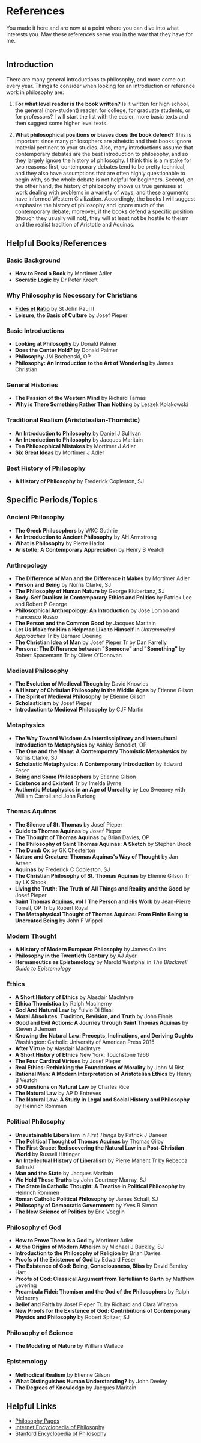 # References

You made it here and are now at a point where you can dive into
what interests you. May these references serve you in the way 
that they have for me.

```{note} The following content is from Jordan Haddad at Notre Dame Seminary.
```

## Introduction

There are many general introductions to philosophy, and more come out every
year. Things to consider when looking for an introduction or reference work
in philosophy are: 

1. **For what level reader is the book written?**
Is it written for high school, the general (non-student) reader, for college,
for graduate students, or for professors? I will start the list with the 
easier, more basic texts and then suggest some higher level texts.

2. **What philosophical positions or biases does the book defend?**
This is important since many philosophers are
atheistic and their books ignore material pertinent to your studies. Also,
many introductions assume that contemporary debates are the best
introduction to philosophy, and so they largely ignore the history of
philosophy. I think this is a mistake for two reasons: first, contemporary
debates tend to be pretty technical, and they also have assumptions that
are often highly questionable to begin with, so the whole debate is not
helpful for beginners. Second, on the other hand, the history of 
philosophy shows us true geniuses at work dealing with problems in a
variety of ways, and these arguments have informed Western Civilization.
Accordingly, the books I will suggest emphasize the history of philosophy
and ignore much of the contemporary debate; moreover, if the books defend
a specific position (though they usually will not), they will at least
not be hostile to theism and the realist tradition of Aristotle and 
Aquinas.

## Helpful Books/References

### Basic Background
* **How to Read a Book** by Mortimer Adler
* **Socratic Logic** by Dr Peter Kreeft

### Why Philosophy is Necessary for Christians
* **[Fides et Ratio](https://www.vatican.va/content/john-paul-ii/en/encyclicals/documents/hf_jp-ii_enc_14091998_fides-et-ratio.html)** by St John Paul II
* **Leisure, the Basis of Culture** by Josef Pieper

### Basic Introductions
* **Looking at Philosophy** by Donald Palmer
* **Does the Center Hold?** by Donald Palmer
* **Philosophy** JM Bochenski, OP
* **Philosophy: An Introduction to the Art of Wondering** by James Christian

### General Histories
* **The Passion of the Western Mind** by Richard Tarnas
* **Why is There Something Rather Than Nothing** by Leszek Kolakowski

### Traditional Realism (Aristotealian-Thomistic)
* **An Introduction to Philosophy** by Daniel J Sullivan
* **An Introduction to Philosophy** by Jacques Maritain
* **Ten Philosophical Mistakes** by Mortimer J Adler
* **Six Great Ideas** by Mortimer J Adler

### Best History of Philosophy
* **A History of Philosophy** by Frederick Copleston, SJ

## Specific Periods/Topics

### Ancient Philosophy
* **The Greek Philosophers** by WKC Guthrie
* **An Introduction to Ancient Philosophy** by AH Armstrong
* **What is Philosophy** by Pierre Hadot
* **Aristotle: A Contemporary Appreciation** by Henry B Veatch

### Anthropology
* **The Difference of Man and the Difference it Makes** by Mortimer Adler
* **Person and Being** by Norris Clarke, SJ
* **The Philosophy of Human Nature** by George Klubertanz, SJ
* **Body-Self Dualism in Contemporary Ethics and Politics** by Patrick Lee and Robert P George
* **Philosophical Anthropology: An Introduction** by Jose Lombo and Francesco Russo
* **The Person and the Common Good** by Jacques Maritain
* **Let Us Make for Him a Helpmae Like to Himself** in *Untrammeled Approaches* Tr by Bernard Doering
* **The Christian Idea of Man** by Josef Pieper Tr by Dan Farrelly
* **Persons: The Difference between "Someone" and "Something"** by Robert Spacemann Tr by Oliver O'Donovan

### Medieval Philosophy
* **The Evolution of Medieval Though** by David Knowles
* **A History of Christian Philosophy in the Middle Ages** by Etienne Gilson
* **The Spirit of Medieval Philosophy** by Etienne Gilson
* **Scholasticism** by Josef Pieper
* **Introduction to Medieval Philosophy** by CJF Martin

### Metaphysics
* **The Way Toward Wisdom: An Interdisciplinary and Intercultural Introduction to Metaphysics** by Ashley Benedict, OP
* **The One and the Many: A Contemporary Thomistic Metaphysics** by Norris Clarke, SJ
* **Scholastic Metaphysics: A Contemporary Introduction** by Edward Feser
* **Being and Some Philosophers** by Etienne Gilson
* **Existence and Existent** Tr by Imelda Byrne
* **Authentic Metaphysics in an Age of Unreality** by Leo Sweeney with William Carroll and John Furlong

### Thomas Aquinas
* **The Silence of St. Thomas** by Josef Pieper
* **Guide to Thomas Aquinas** by Josef Pieper
* **The Thought of Thomas Aquinas** by Brian Davies, OP
* **The Philosophy of Saint Thomas Aquinas: A Sketch** by Stephen Brock
* **The Dumb Ox** by GK Chesterton
* **Nature and Creature: Thomas Aquinas's Way of Thought** by Jan Artsen
* **Aquinas** by Frederick C Copleston, SJ
* **The Christian Philosophy of St. Thomas Aquinas** by Etienne Gilson Tr by LK Shook
* **Living the Truth: The Truth of All Things and Reality and the Good** by Josef Pieper
* **Saint Thomas Aquinas, vol 1 The Person and His Work** by Jean-Pierre Torrell, OP Tr by Robert Royal
* **The Metaphysical Thought of Thomas Aquinas: From Finite Being to Uncreated Being** by John F Wippel

### Modern Thought
* **A History of Modern European Philosophy** by James Collins
* **Philosophy in the Twentieth Century** by AJ Ayer
* **Hermaneutics as Epistemology** by Marold Westphal in *The Blackwell Guide to Epistemology*

### Ethics
* **A Short History of Ethics** by Alasdair MacIntyre
* **Ethica Thomistica** by Ralph MacInerny
* **God And Natural Law** by Fulvio Di Blasi
* **Moral Absolutes: Tradition, Revision, and Truth** by John Finnis
* **Good and Evil Actions: A Journey through Saint Thomas Aquinas** by Steven J Jensen
* **Knowing the Natural Law: Precepts, Inclinations, and Deriving Oughts** Washington: Catholic University of American Press 2015
* **After Virtue** by Alasdair MacIntyre
* **A Short History of Ethics** New York: Touchstone 1966
* **The Four Cardinal Virtues** by Josef Pieper
* **Real Ethics: Rethinking the Foundations of Morality** by John M Rist
* **Rational Man: A Modern Interpretation of Aristotelian Ethics** by Henry B Veatch
* **50 Questions on Natural Law** by Charles Rice
* **The Natural Law** by AP D'Entreves
* **The Natural Law: A Study in Legal and Social History and Philosophy** by Heinrich Rommen

### Political Philosophy
* **Unsustainable Liberalism** in *First Things* by Patrick J Daneen
* **The Political Thought of Thomas Aquinas** by Thomas Gilby
* **The First Grace: Rediscovering the Natural Law in a Post-Christian World** by Russell Hittinger
* **An Intellectual History of Liberalism** by Pierre Manent Tr by Rebecca Balinski
* **Man and the State** by Jacques Maritain
* **We Hold These Truths** by John Courtney Murray, SJ
* **The State in Catholic Thought: A Treatise in Political Philosophy** by Heinrich Rommen
* **Roman Catholic Political Philosophy** by James Schall, SJ
* **Philosophy of Democratic Government** by Yves R Simon
* **The New Science of Politics** by Eric Voeglin

### Philosophy of God
* **How to Prove There is a God** by Mortimer Adler
* **At the Origins of Modern Atheism** by Michael J Buckley, SJ
* **Introduction to the Philosophy of Religion** by Brian Davies
* **Proofs of the Existence of God** by Edward Feser
* **The Existence of God: Being, Consciousness, Bliss** by David Bentley Hart
* **Proofs of God: Classical Argument from Tertullian to Barth** by Matthew Levering
* **Preambula Fidei: Thomism and the God of the Philosophers** by Ralph McInerny
* **Belief and Faith** by Josef Pieper Tr. by Richard and Clara Winston
* **New Proofs for the Existence of God: Contributions of Contemporary Physics and Philosophy** by Robert Spitzer, SJ

### Philosophy of Science
* **The Modeling of Nature** by William Wallace

### Epistemology
* **Methodical Realism** by Etienne Gilson
* **What Distinguishes Human Understanding?** by John Deeley
* **The Degrees of Knowledge** by Jacques Maritain

## Helpful Links

* [Philosophy Pages](http://www.philosophypages.com)
* [Internet Encyclopedia of Philosophy](https://iep.utm.edu/)
* [Stanford Encyclopedia of Philosophy](http://plato.stanford.edu)
